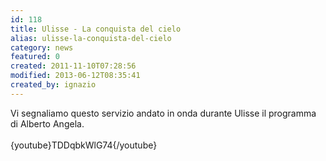 ```yaml
---
id: 118
title: Ulisse - La conquista del cielo
alias: ulisse-la-conquista-del-cielo
category: news
featured: 0
created: 2011-11-10T07:28:56
modified: 2013-06-12T08:35:41
created_by: ignazio
---
```

<p>
 Vi segnaliamo questo servizio andato in onda durante Ulisse il programma di Alberto Angela.
 <br/>
 <br/>
 {youtube}TDDqbkWlG74{/youtube}
</p>
